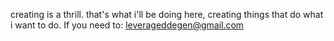 creating is a thrill. that's what i'll be doing here, creating things that do what i want to do.
If you need to: leverageddegen@gmail.com
